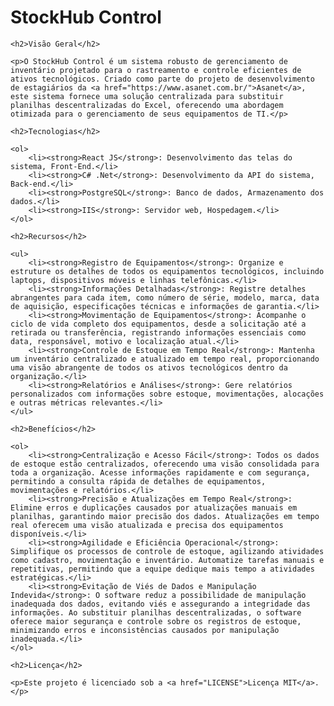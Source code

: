  <h1>StockHub Control</h1>

    <h2>Visão Geral</h2>

    <p>O StockHub Control é um sistema robusto de gerenciamento de inventário projetado para o rastreamento e controle eficientes de ativos tecnológicos. Criado como parte do projeto de desenvolvimento de estagiários da <a href="https://www.asanet.com.br/">Asanet</a>, este sistema fornece uma solução centralizada para substituir planilhas descentralizadas do Excel, oferecendo uma abordagem otimizada para o gerenciamento de seus equipamentos de TI.</p>

    <h2>Tecnologias</h2>

    <ol>
        <li><strong>React JS</strong>: Desenvolvimento das telas do sistema, Front-End.</li>
        <li><strong>C# .Net</strong>: Desenvolvimento da API do sistema, Back-end.</li>
        <li><strong>PostgreSQL</strong>: Banco de dados, Armazenamento dos dados.</li>
        <li><strong>IIS</strong>: Servidor web, Hospedagem.</li>
    </ol>

    <h2>Recursos</h2>

    <ul>
        <li><strong>Registro de Equipamentos</strong>: Organize e estruture os detalhes de todos os equipamentos tecnológicos, incluindo laptops, dispositivos móveis e linhas telefônicas.</li>
        <li><strong>Informações Detalhadas</strong>: Registre detalhes abrangentes para cada item, como número de série, modelo, marca, data de aquisição, especificações técnicas e informações de garantia.</li>
        <li><strong>Movimentação de Equipamentos</strong>: Acompanhe o ciclo de vida completo dos equipamentos, desde a solicitação até a retirada ou transferência, registrando informações essenciais como data, responsável, motivo e localização atual.</li>
        <li><strong>Controle de Estoque em Tempo Real</strong>: Mantenha um inventário centralizado e atualizado em tempo real, proporcionando uma visão abrangente de todos os ativos tecnológicos dentro da organização.</li>
        <li><strong>Relatórios e Análises</strong>: Gere relatórios personalizados com informações sobre estoque, movimentações, alocações e outras métricas relevantes.</li>
    </ul>

    <h2>Benefícios</h2>

    <ol>
        <li><strong>Centralização e Acesso Fácil</strong>: Todos os dados de estoque estão centralizados, oferecendo uma visão consolidada para toda a organização. Acesse informações rapidamente e com segurança, permitindo a consulta rápida de detalhes de equipamentos, movimentações e relatórios.</li>
        <li><strong>Precisão e Atualizações em Tempo Real</strong>: Elimine erros e duplicações causados por atualizações manuais em planilhas, garantindo maior precisão dos dados. Atualizações em tempo real oferecem uma visão atualizada e precisa dos equipamentos disponíveis.</li>
        <li><strong>Agilidade e Eficiência Operacional</strong>: Simplifique os processos de controle de estoque, agilizando atividades como cadastro, movimentação e inventário. Automatize tarefas manuais e repetitivas, permitindo que a equipe dedique mais tempo a atividades estratégicas.</li>
        <li><strong>Evitação de Viés de Dados e Manipulação Indevida</strong>: O software reduz a possibilidade de manipulação inadequada dos dados, evitando viés e assegurando a integridade das informações. Ao substituir planilhas descentralizadas, o software oferece maior segurança e controle sobre os registros de estoque, minimizando erros e inconsistências causados por manipulação inadequada.</li>
    </ol>

    <h2>Licença</h2>

    <p>Este projeto é licenciado sob a <a href="LICENSE">Licença MIT</a>.</p>

